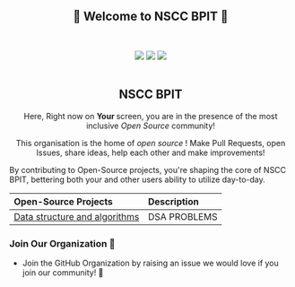 <!-- First Panel (Social Icons) -->

<h2 align="center">
    🎉 Welcome to NSCC BPIT 🎉 
</h2> <br />
    <p align = "center">
    <a href="" /></a>
</p>

<div align="center">
   <!-- <a href=""><img src="https://img.shields.io/discord/848276970851926036.svg?logo=discord&colorB=7289DA" /></a> -->
    <a href=""><img src="https://img.shields.io/badge/Twitter-NSCC%20BPIT-blue?logo=twitter&logoColor=blue&color=blue"/></a>
    <a href="http://www.linkedin.com/company/nsccbpit/"><img src="https://img.shields.io/badge/LinkedIn-NSCC%20BPIT-blue?logo=linkedin&logoColor=blue&color=darkcyan" /></a>
    <a href="http://instagram.com/nscc_bpit"><img src="https://img.shields.io/badge/Instagram-NSCC%20BPIT-red?logo=instagram&logoColor=red&color=red" /></a>
</div>
<br>

<div align="center">
    <h2> NSCC BPIT </h2>
    <p> Here, Right now on <b> Your </b> screen, you are in the presence of the most inclusive <i> Open Source </i> community! </p>
    <p> This organisation is the home of <i> open source </i>! Make Pull Requests, open Issues, share ideas, help each other and make improvements! </p>
</div>  


By contributing to Open-Source projects, you're shaping the core of NSCC BPIT, bettering both your and other users ability to utilize day-to-day.

Open-Source Projects | Description |
:-- | :--
[Data structure and algorithms](https://github.com/NSCC-BPIT/Data-structure-and-algorithms) | DSA PROBLEMS | 

### Join Our Organization 🤝
<ul>
    <li> Join the GitHub Organization by raising an <a> issue </a> we would love if you join our community! 🙌 <br />
    
</ul>

